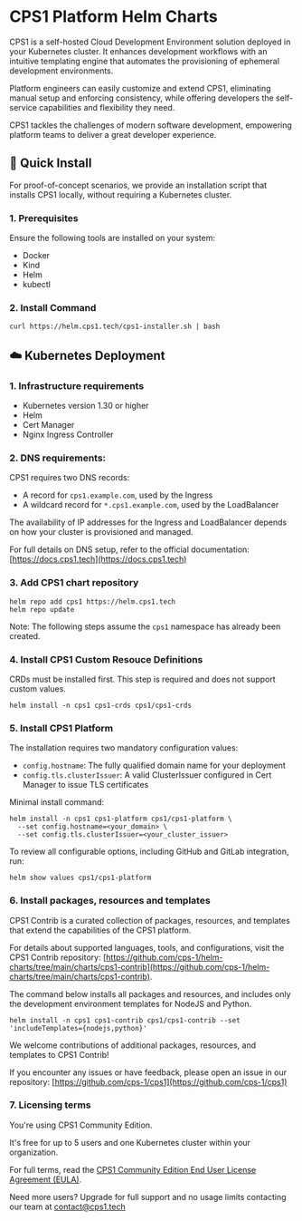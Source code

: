 # CPS1 Platform Helm Charts

CPS1 is a self-hosted Cloud Development Environment solution deployed in your Kubernetes cluster. It enhances development workflows with an intuitive templating engine that automates the provisioning of ephemeral development environments.

Platform engineers can easily customize and extend CPS1, eliminating manual setup and enforcing consistency, while offering developers the self-service capabilities and flexibility they need.

CPS1 tackles the challenges of modern software development, empowering platform teams to deliver a great developer experience.

## 🚀 Quick Install

For proof-of-concept scenarios, we provide an installation script that installs CPS1 locally, without requiring a Kubernetes cluster.

### 1. Prerequisites

Ensure the following tools are installed on your system:
- Docker
- Kind
- Helm
- kubectl

### 2. Install Command

```
curl https://helm.cps1.tech/cps1-installer.sh | bash
```

## ☁️  Kubernetes Deployment

### 1. Infrastructure requirements
- Kubernetes version 1.30 or higher
- Helm
- Cert Manager
- Nginx Ingress Controller

### 2. DNS requirements:

CPS1 requires two DNS records:
- A record for `cps1.example.com`, used by the Ingress
- A wildcard record for `*.cps1.example.com`, used by the LoadBalancer

The availability of IP addresses for the Ingress and LoadBalancer depends on how your cluster is provisioned and managed.

For full details on DNS setup, refer to the official documentation:
[https://docs.cps1.tech](https://docs.cps1.tech)

### 3. Add CPS1 chart repository

```
helm repo add cps1 https://helm.cps1.tech
helm repo update
```

Note: The following steps assume the `cps1` namespace has already been created.

### 4. Install CPS1 Custom Resouce Definitions

CRDs must be installed first. This step is required and does not support custom values.
```
helm install -n cps1 cps1-crds cps1/cps1-crds
```

### 5. Install CPS1 Platform

The installation requires two mandatory configuration values:
- `config.hostname`: The fully qualified domain name for your deployment
- `config.tls.clusterIssuer`: A valid ClusterIssuer configured in Cert Manager to issue TLS certificates

Minimal install command:
```
helm install -n cps1 cps1-platform cps1/cps1-platform \ 
  --set config.hostname=<your_domain> \
  --set config.tls.clusterIssuer=<your_cluster_issuer>
```

To review all configurable options, including GitHub and GitLab integration, run:
```
helm show values cps1/cps1-platform
```

### 6. Install packages, resources and templates

CPS1 Contrib is a curated collection of packages, resources, and templates that extend the capabilities of the CPS1 platform.

For details about supported languages, tools, and configurations, visit the CPS1 Contrib repository: [https://github.com/cps-1/helm-charts/tree/main/charts/cps1-contrib](https://github.com/cps-1/helm-charts/tree/main/charts/cps1-contrib).

The command below installs all packages and resources, and includes only the development environment templates for NodeJS and Python.
```
helm install -n cps1 cps1-contrib cps1/cps1-contrib --set 'includeTemplates={nodejs,python}'
```

We welcome contributions of additional packages, resources, and templates to CPS1 Contrib!

If you encounter any issues or have feedback, please open an issue in our repository: [https://github.com/cps-1/cps1](https://github.com/cps-1/cps1)

### 7. Licensing terms

You're using CPS1 Community Edition.

It's free for up to 5 users and one Kubernetes cluster within your organization.

For full terms, read the [CPS1 Community Edition End User License Agreement (EULA)](https://cps1.tech/eula).

Need more users? Upgrade for full support and no usage limits contacting our team at [contact@cps1.tech](mailto:contact@cps1.tech)

